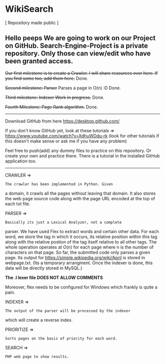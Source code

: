 # WikiSearch
[ Repository made public ]

Hello peeps
We are going to work on our Project on GitHub.
Search-Engine-Project is a private repository. Only those can view/edit who have been granted access.
---

~~Our first milestone is to create a Crawler. I will share resources over here. If you find some too, add them here.~~
Done.

~~Second milestone: Parser~~
Parses a page in O(n) :D
Done.

~~Third milestone: Indexer
Work in progress.~~ Done.

~~Fourth Milestone: Page Rank algorithm.~~ Done.

---

Download GitHub from here
https://desktop.github.com/

If you don't know GitHub yet, look at these tutorials
=> https://www.youtube.com/watch?v=XdhuWDdu-rk
(look for other tutorials if this doesn't make sense or ask me if you have any problem)

Feel free to push(add) any dummy files to practice on this repository. Or create your own and practice there.
There is a tutorial in the installed GitHub application too.

---

CRAWLER =>

	The crawler has been implemented in Python. Given 
a domain, it crawls all the pages without leaving that
domain. It also stores the web page source code along
with the page URL encoded at the top of each txt file.

PARSER =>

	Basically its just a Lexical Analyzer, not a complete
parser. We have used Flex to extract words and certain other data.
For each word, we store the tag in which it occurs, its relative 
position within this tag along with the relative postion of the 
tag itself relative to all other tags. The whole operation operates
at O(n) for each page where n is the number of characters on that
page.
So far, the submitted code only parses a given page. Its 
output for https://simple.wikipedia.org/wiki/April is stored in 
webpage.txt. (Its a temporary arrangment. Once the indexer is
done, this data will be directly stored in MySQL.)

**The .l lexer file DOES NOT ALLOW COMMENTS** 

Moreover, flex needs to be configured for Windows which frankly is
quite a pain.

INDEXER =>

	The output of the parser will be processed by the indexer
which will create a reverse index. 

PRIORITIZE =>

	Sorts pages on the basis of priority for each word.

SEARCH =>

	PHP web page to show results.
